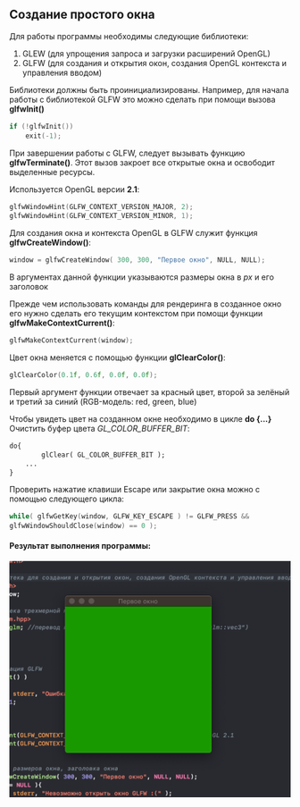 ## Создание простого окна

Для работы программы необходимы следующие библиотеки:

1. GLEW (для упрощения запроса и загрузки расширений OpenGL)
2. GLFW (для создания и открытия окон, создания OpenGL контекста и управления вводом)

Библиотеки должны быть проинициализированы. Например, для начала работы с библиотекой GLFW это можно сделать при помощи вызова **glfwInit()** 

```c++
if (!glfwInit())
    exit(-1);
```

При завершении работы с GLFW, следует вызывать функцию **glfwTerminate()**. Этот вызов закроет все открытые окна и освободит выделенные ресурсы.

Используется OpenGL версии **2.1**:

```c++
glfwWindowHint(GLFW_CONTEXT_VERSION_MAJOR, 2);
glfwWindowHint(GLFW_CONTEXT_VERSION_MINOR, 1);
```

Для создания окна и контекста OpenGL в GLFW служит функция **glfwCreateWindow()**:

```c++
window = glfwCreateWindow( 300, 300, "Первое окно", NULL, NULL);
```

В аргументах данной функции указываются размеры окна в *px* и его заголовок 

Прежде чем использовать команды для рендеринга в созданное 
окно его нужно сделать его текущим контекстом при помощи функции **glfwMakeContextCurrent()**:

```c++
glfwMakeContextCurrent(window);
```

Цвет окна меняется с помощью функции **glClearColor()**:

```c++
glClearColor(0.1f, 0.6f, 0.0f, 0.0f);
```

Первый аргумент функции отвечает за красный цвет, второй за зелёный и третий за синий (RGB-модель: red, green, blue) 

Чтобы увидеть цвет на созданном окне необходимо в цикле **do {...}** Очистить буфер цвета *GL_COLOR_BUFFER_BIT*:
```с++
do{
		glClear( GL_COLOR_BUFFER_BIT );
	...
}
```

Проверить нажатие клавиши Escape или закрытие окна можно с помощью следующего цикла: 

```c++
while( glfwGetKey(window, GLFW_KEY_ESCAPE ) != GLFW_PRESS &&
glfwWindowShouldClose(window) == 0 );
```
#### Результат выполнения программы:


![A](https://github.com/Yalkinzsun/OpenGL/blob/master/screenshots/01.png)
